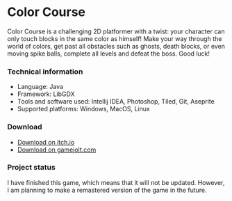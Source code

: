 # Color Course  
Color Course is a challenging 2D platformer with a twist: your character can only touch blocks in the same color as himself! Make your way through the world of colors, get past all obstacles such as ghosts, death blocks, or even moving  spike balls, complete all levels and defeat the boss. Good luck!

### Technical information
* Language: Java
* Framework: LibGDX
* Tools and software used: Intellij IDEA, Photoshop, Tiled, Git, Aseprite
* Supported platforms: Windows, MacOS, Linux

### Download
* [Download on itch.io](https://freeranger.itch.io/colorcourse)
* [Download on gamejolt.com](https://gamejolt.com/games/colorcourse/467153)

### Project status
I have finished this game, which means that it will not be updated. However, I am planning to make a remastered version of the game in the future.
